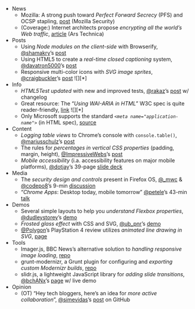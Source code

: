  - News
   - Mozilla: A strong push toward *Perfect Forward Secrecy* (PFS) and OCSP stapling, [post](https://blog.mozilla.org/security/2013/11/12/navigating-tls/) (Mozilla Security)
   - (Coverage:) Internet architects propose *encrypting all the world’s Web traffic*, [article](http://arstechnica.com/security/2013/11/encrypt-all-the-worlds-web-traffic-internet-architects-propose/) (Ars Technica)
 - Posts
   - Using *Node modules on the client-side* with Browserify, [@shamakry]()’s [post](http://dontkry.com/posts/code/using-npm-on-the-client-side.html)
   - Using HTML5 to create a *real-time closed captioning* system, [@davatron5000]()’s [post](http://daverupert.com/2013/11/caption-everything/)
   - Responsive multi-color icons with *SVG image sprites*, [@craigbuckler]()’s [post](http://www.sitepoint.com/use-svg-image-sprites/) ![][*]
 - Info
   - *HTML5Test updated* with new and improved tests, [@rakaz]()’s [post](http://blog.html5test.com/2013/11/the-new-html5test-is-here/) w/ changelog
   - Great resource: The “*Using WAI-ARIA in HTML*” W3C spec is quite reader-friendly, [link](http://www.w3.org/TR/aria-in-html/) ![][*]
   - Only Microsoft supports the standard *`<meta name="application-name">`* (in HTML spec), [source](https://twitter.com/marcosc/status/400971392532754433)
 - Content
   - *Logging table views* to Chrome’s console with `console.table()`, [@mariusschulz]()’s [post](http://blog.mariusschulz.com/2013/11/13/advanced-javascript-debugging-with-consoletable)
   - The rules for *percentages in vertical CSS properties* (padding, margin, height),  [@ImpressiveWebs]()’s [post](http://www.impressivewebs.com/vertical-percentages-css/)
   - *Mobile accessibility* (i.a. accessibility features on major mobile platforms), [@dotjay]()’s 39-page [slide deck](http://www.w3.org/People/shadi/Talks/2013/1031/Mobile/)
 - Media
   - The *security design and controls* present in Firefox OS, [@_mwc]() & [@codepo8]()’s 9-min [discussion](https://hacks.mozilla.org/2013/11/firefox-os-security-part-1-the-web-security-model/)
   - “*Chrome Apps*: Desktop today, mobile tomorrow” [@petele]()’s 43-min [talk](http://youtu.be/HhsPNcVy-w8)
 - Demos
   - Several simple layouts to help you *understand Flexbox properties*, [@dudleystorey]()’s [demo](http://codepen.io/dudleystorey/pen/jLecs)
   - *Frosted glass effect* with CSS and SVG, [@ub_pnr]()’s [demo](http://codepen.io/Matori/pen/JFzok)
   - [@Polygon]()’s PlayStation 4 review utilizes *animated line drawing in SVG*, [page](http://www.polygon.com/a/ps4-review)
 - Tools
   - Imager.js, BBC News’s alternative solution to *handling responsive image loading*, [repo](https://github.com/BBC-News/Imager.js)
   - grunt-modernizr, a Grunt plugin for configuring and *exporting custom Modernizr builds*, [repo](https://github.com/Modernizr/grunt-modernizr)
   - slidr.js, a lightweight JavaScript library for *adding slide transitions*, [@bchANx]()’s [page](http://bchanx.com/slidr) w/ live demo
 - Opinion
   - (OT) “Hey tech bloggers, here’s an idea for *more active collaboration*”, [@simevidas]()’s [post](https://github.com/simevidas/webplatformdaily-site/pull/69#issuecomment-28411178) on GitHub
